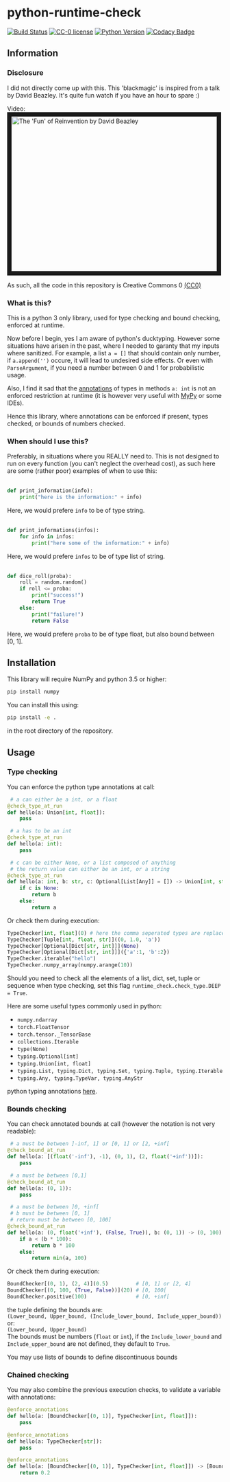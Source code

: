# python-runtime-check

[![Build Status](https://travis-ci.org/hill-a/python-runtime-check.svg?branch=master)](https://travis-ci.org/hill-a/python-runtime-check) [![CC-0 license](https://img.shields.io/badge/License-CC--0-blue.svg)](https://creativecommons.org/licenses/by-nd/4.0) [![Python Version](https://img.shields.io/badge/python-3.5%2C%203.6-blue.svg)]() [![Codacy Badge](https://api.codacy.com/project/badge/Grade/ef2f1c7118934061ada23af105812b0c)](https://www.codacy.com/app/hill-a/python-runtime-check?utm_source=github.com&amp;utm_medium=referral&amp;utm_content=hill-a/python-runtime-check&amp;utm_campaign=Badge_Grade)

## Information
### Disclosure

I did not directly come up with this. This 'blackmagic' is inspired from a talk by David Beazley. It's quite fun watch if you have an hour to spare :)  

Video:  
<a href="http://www.youtube.com/watch?feature=player_embedded&v=Je8TcRQcUgA" target="_blank"><img src="http://img.youtube.com/vi/Je8TcRQcUgA/0.jpg" alt="The 'Fun' of Reinvention by David Beazley" width="480" height="360" border="10" /></a>  

As such, all the code in this repository is Creative Commons 0 [(CC0)](https://creativecommons.org/share-your-work/public-domain/cc0/)  

### What is this?

This is a python 3 only library, used for type checking and bound checking, enforced at runtime.  

Now before I begin, yes I am aware of python's ducktyping. However some situations have arisen in the past, where I needed to garanty that my inputs where sanitized. For example, a list `a = []` that should contain only number, if `a.append('')` occure, it will lead to undesired side effects. 
Or even with `ParseArgument`, if you need a number between 0 and 1 for probabilistic usage.  

Also, I find it sad that the [annotations](https://www.python.org/dev/peps/pep-3107/) of types in methods `a: int` is not an enforced restriction at runtime (it is however very useful with [MyPy](http://mypy-lang.org/) or some IDEs).  

Hence this library, where annotations can be enforced if present, types checked, or bounds of numbers checked.  

### When should I use this?

Preferably, in situations where you REALLY need to. This is not designed to run on every function (you can't neglect the overhead cost), as such here are some (rather poor) examples of when to use this:  
<br/>
```python
def print_information(info):
    print("here is the information:" + info)
```
Here, we would prefere `info` to be of type string.  
<br/>  
```python
def print_informations(infos):
    for info in infos:
        print("here some of the information:" + info)
```
Here, we would prefere `infos` to be of type list of string.  
<br/>  
```python
def dice_roll(proba):
    roll = random.random()
    if roll <= proba:
        print("success!")
        return True
    else:
        print("failure!")
        return False
```
Here, we would prefere `proba` to be of type float, but also bound between [0, 1].  
  

## Installation

This library will require NumPy and python 3.5 or higher:
```bash
pip install numpy
```

You can install this using:
```bash
pip install -e .
```
in the root directory of the repository.  


## Usage
### Type checking

You can enforce the python type annotations at call:
```python
 # a can either be a int, or a float
@check_type_at_run
def hello(a: Union[int, float]):
    pass

 # a has to be an int
@check_type_at_run
def hello(a: int):
    pass

 # c can be either None, or a list composed of anything
 # the return value can either be an int, or a string
@check_type_at_run
def hello(a: int, b: str, c: Optional[List[Any]] = []) -> Union[int, str]:
    if c is None:
        return b
    else: 
        return a
```  

Or check them during execution:
```python
TypeChecker[int, float](0) # here the comma seperated types are replaced with typing.Union internaly
TypeChecker[Tuple[int, float, str]]((0, 1.0, 'a'))
TypeChecker[Optional[Dict[str, int]]](None)
TypeChecker[Optional[Dict[str, int]]]({'a':1, 'b':2})
TypeChecker.iterable("hello")
TypeChecker.numpy_array(numpy.arange(10))
```  

Should you need to check all the elements of a list, dict, set, tuple or sequence when type checking, 
set this flag `runtime_check.check_type.DEEP = True`.  

Here are some useful types commonly used in python:
- `numpy.ndarray`
- `torch.FloatTensor`
- `torch.tensor._TensorBase`
- `collections.Iterable`
- `type(None)`
- `typing.Optional[int]`
- `typing.Union[int, float]`
- `typing.List, typing.Dict, typing.Set, typing.Tuple, typing.Iterable`
- `typing.Any, typing.TypeVar, typing.AnyStr`  

python typing annotations [here](https://docs.python.org/3/library/typing.html).

### Bounds checking

You can check annotated bounds at call (however the notation is not very readable):
```python
 # a must be between ]-inf, 1] or [0, 1] or [2, +inf[
@check_bound_at_run
def hello(a: [(float('-inf'), -1), (0, 1), (2, float('+inf'))]):
    pass

 # a must be between [0,1]
@check_bound_at_run
def hello(a: (0, 1)):
    pass

 # a must be between ]0, +inf[
 # b must be between [0, 1]
 # return must be between [0, 100]
@check_bound_at_run
def hello(a: (0, float('+inf'), (False, True)), b: (0, 1)) -> (0, 100):
    if a < (b * 100):
        return b * 100
    else:
        return min(a, 100)
```

Or check them during execution:
```python
BoundChecker[(0, 1), (2, 4)](0.5)         # [0, 1] or [2, 4]
BoundChecker[(0, 100, (True, False))](20) # [0, 100[
BoundChecker.positive(100)                # [0, +inf[
```

the tuple defining the bounds are:  
`(Lower_bound, Upper_bound, (Include_lower_bound, Include_upper_bound))`  
or:  
`(Lower_bound, Upper_bound)`  
The bounds must be numbers (`float` or `int`), if the `Include_lower_bound` and `Include_upper_bound` are not defined, 
they default to `True`. 

You may use lists of bounds to define discontinuous bounds

### Chained checking

You may also combine the previous execution checks, to validate a variable with annotations:
```python
@enforce_annotations
def hello(a: [BoundChecker[(0, 1)], TypeChecker[int, float]]):
    pass

@enforce_annotations
def hello(a: TypeChecker[str]):
    pass

@enforce_annotations
def hello(a: [BoundChecker[(0, 1)], TypeChecker[int, float]]) -> [BoundChecker[(0, 1, (False, True))], TypeChecker[float]]:
    return 0.2
```
